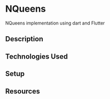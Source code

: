 # NQueens
NQueens implementation using dart and Flutter

## Description


## Technologies Used


## Setup


## Resources
